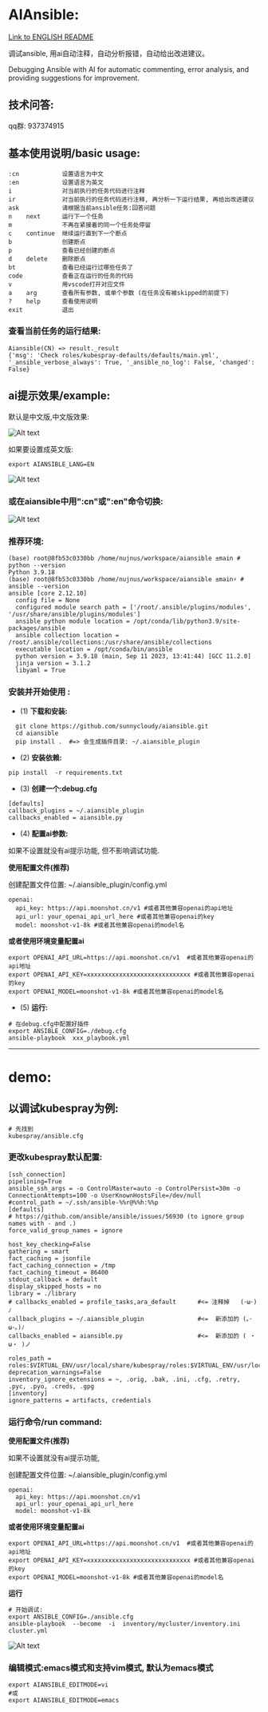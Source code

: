 # AIAnsible:
[Link to ENGLISH README](./ENGLISH_README.md)

  调试ansible, 用ai自动注释，自动分析报错，自动给出改进建议。

  Debugging Ansible with AI for automatic commenting, error analysis, and providing suggestions for improvement.

## 技术问答:
qq群: 937374915

## 基本使用说明/basic usage:
```
:cn            设置语言为中文
:en            设置语言为英文
i              对当前执行的任务代码进行注释
ir             对当前执行的任务代码进行注释, 再分析一下运行结果, 再给出改进建议
ask            请根据当前ansible任务:回答问题
n    next      运行下一个任务
m              不再在紧接着的同一个任务处停留
c    continue  继续运行直到下一个断点
b              创建断点
p              查看已经创建的断点
d    delete    删除断点
bt             查看已经运行过哪些任务了
code           查看正在运行的任务的代码
v              用vscode打开对应文件
a    arg       查看所有参数, 或单个参数 (在任务没有被skipped的前提下)
?    help      查看使用说明
exit           退出
```
### 查看当前任务的运行结果:
```
Aiansible(CN) => result._result
{'msg': 'Check roles/kubespray-defaults/defaults/main.yml', '_ansible_verbose_always': True, '_ansible_no_log': False, 'changed': False}
```

## ai提示效果/example:
默认是中文版,中文版效果: 

![Alt text](image-5.png)

如果要设置成英文版:
```
export AIANSIBLE_LANG=EN
```

![Alt text](image-6.png)

### 或在aiansible中用":cn"或":en"命令切换:
![Alt text](image-4.png)

### 推荐环境:
```
(base) root@8fb53c0330bb /home/nujnus/workspace/aiansible ±main # python --version
Python 3.9.18
(base) root@8fb53c0330bb /home/nujnus/workspace/aiansible ±main⚡ # ansible --version
ansible [core 2.12.10]
  config file = None
  configured module search path = ['/root/.ansible/plugins/modules', '/usr/share/ansible/plugins/modules']
  ansible python module location = /opt/conda/lib/python3.9/site-packages/ansible
  ansible collection location = /root/.ansible/collections:/usr/share/ansible/collections
  executable location = /opt/conda/bin/ansible
  python version = 3.9.18 (main, Sep 11 2023, 13:41:44) [GCC 11.2.0]
  jinja version = 3.1.2
  libyaml = True

```

### 安装并开始使用 :
- (1) **下载和安装:**
```
  git clone https://github.com/sunnycloudy/aiansible.git
  cd aiansible
  pip install .  #=> 会生成插件目录: ~/.aiansible_plugin
```

- (2) **安装依赖:**
```
pip install  -r requirements.txt
```

- (3) **创建一个:debug.cfg**
```
[defaults]
callback_plugins = ~/.aiansible_plugin
callbacks_enabled = aiansible.py
```

- (4) **配置ai参数:**

如果不设置就没有ai提示功能, 但不影响调试功能.

**使用配置文件(推荐)**

创建配置文件位置: ~/.aiansible_plugin/config.yml

```
openai:
  api_key: https://api.moonshot.cn/v1 #或者其他兼容openai的api地址
  api_url: your_openai_api_url_here #或者其他兼容openai的key
  model: moonshot-v1-8k #或者其他兼容openai的model名
```

**或者使用环境变量配置ai**
```
export OPENAI_API_URL=https://api.moonshot.cn/v1  #或者其他兼容openai的api地址
export OPENAI_API_KEY=xxxxxxxxxxxxxxxxxxxxxxxxxxxxx #或者其他兼容openai的key
export OPENAI_MODEL=moonshot-v1-8k #或者其他兼容openai的model名
```


- (5) **运行:**
```
# 在debug.cfg中配置好插件
export ANSIBLE_CONFIG=./debug.cfg
ansible-playbook  xxx_playbook.yml
```

---
# demo:

## 以调试kubespray为例:
```
# 先找到
kubespray/ansible.cfg
```

### 更改kubespray默认配置:
```
[ssh_connection]
pipelining=True
ansible_ssh_args = -o ControlMaster=auto -o ControlPersist=30m -o ConnectionAttempts=100 -o UserKnownHostsFile=/dev/null
#control_path = ~/.ssh/ansible-%%r@%%h:%%p
[defaults]
# https://github.com/ansible/ansible/issues/56930 (to ignore group names with - and .)
force_valid_group_names = ignore

host_key_checking=False
gathering = smart
fact_caching = jsonfile
fact_caching_connection = /tmp
fact_caching_timeout = 86400
stdout_callback = default
display_skipped_hosts = no
library = ./library
# callbacks_enabled = profile_tasks,ara_default      #<= 注释掉   (･ω･)ﾉ
callback_plugins = ~/.aiansible_plugin               #<=  新添加的 (｡･ω･｡)ﾉ
callbacks_enabled = aiansible.py                     #<=  新添加的 ( ・ω・ )ノ

roles_path = roles:$VIRTUAL_ENV/usr/local/share/kubespray/roles:$VIRTUAL_ENV/usr/local/share/ansible/roles:/usr/share/kubespray/roles
deprecation_warnings=False
inventory_ignore_extensions = ~, .orig, .bak, .ini, .cfg, .retry, .pyc, .pyo, .creds, .gpg
[inventory]
ignore_patterns = artifacts, credentials

```

### 运行命令/run command:

**使用配置文件(推荐)**

如果不设置就没有ai提示功能,

创建配置文件位置: ~/.aiansible_plugin/config.yml

```
openai:
  api_key: https://api.moonshot.cn/v1
  api_url: your_openai_api_url_here
  model: moonshot-v1-8k
```

**或者使用环境变量配置ai**

```
export OPENAI_API_URL=https://api.moonshot.cn/v1  #或者其他兼容openai的api地址
export OPENAI_API_KEY=xxxxxxxxxxxxxxxxxxxxxxxxxxxxx #或者其他兼容openai的key
export OPENAI_MODEL=moonshot-v1-8k #或者其他兼容openai的model名
```

**运行**
```
# 开始调试:
export ANSIBLE_CONFIG=./ansible.cfg
ansible-playbook  --become  -i  inventory/mycluster/inventory.ini  cluster.yml
```
![Alt text](image-1.png)


### 编辑模式:emacs模式和支持vim模式, 默认为emacs模式
```
export AIANSIBLE_EDITMODE=vi
#或
export AIANSIBLE_EDITMODE=emacs
```
